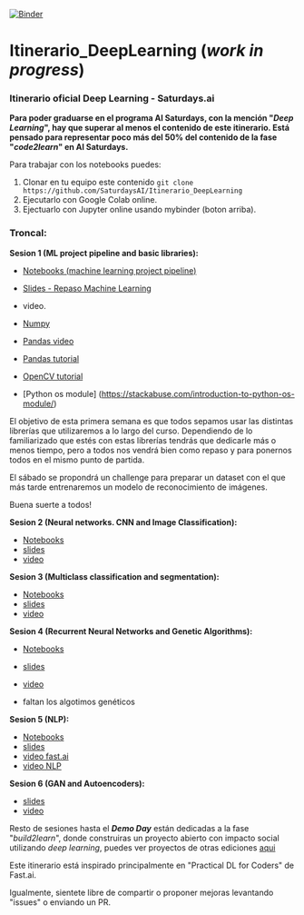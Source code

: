 [![Binder](https://mybinder.org/badge_logo.svg)](https://mybinder.org/v2/gh/SaturdaysAI/Itinerario_DeepLearning/master)

# Itinerario_DeepLearning (_work in progress_)
### Itinerario oficial Deep Learning - Saturdays.ai

__Para poder graduarse en el programa AI Saturdays, con la mención "_Deep Learning_", hay que superar al menos el contenido de este itinerario.
Está pensado para representar poco más del 50% del contenido de la fase "_code2learn_" en AI Saturdays.__

Para trabajar con los notebooks puedes:
1) Clonar en tu equipo este contenido `git clone https://github.com/SaturdaysAI/Itinerario_DeepLearning`
2) Ejecutarlo con Google Colab online.
3) Ejectuarlo con Jupyter online usando mybinder (boton arriba).


### Troncal:


**Sesion 1 (ML project pipeline and basic libraries):**    
- [Notebooks (machine learning project pipeline)](https://github.com/pablotalavante/ai6-madrid-demos/tree/master/session_1)  
- [Slides - Repaso Machine Learning](https://drive.google.com/file/d/1r4SBY6Dm6xjFqLH12tFb-Bf7wbvoIN_C/view)  
- video.

- [Numpy](http://cs231n.github.io/python-numpy-tutorial/#numpy)
- [Pandas video](https://www.youtube.com/watch?v=e60ItwlZTKM)
- [Pandas tutorial](https://pandas.pydata.org/pandas-docs/stable/getting_started/10min.html)
- [OpenCV tutorial](https://www.pyimagesearch.com/2018/07/19/opencv-tutorial-a-guide-to-learn-opencv/)
- [Python os module] (https://stackabuse.com/introduction-to-python-os-module/)

El objetivo de esta primera semana es que todos sepamos usar las distintas librerías que utilizaremos a lo largo del curso. Dependiendo de lo familiarizado que estés con estas librerías tendrás que dedicarle más o menos tiempo, pero a todos nos vendrá bien como repaso y para ponernos todos en el mismo punto de partida.

El sábado se propondrá un challenge para preparar un dataset con el que más tarde entrenaremos un modelo de reconocimiento de imágenes.

Buena suerte a todos!

**Sesion 2 (Neural networks. CNN and Image Classification):**    
- [Notebooks](https://nbviewer.jupyter.org/github/fastai/course-v3/blob/master/nbs/dl1/00_notebook_tutorial.ipynb)  
- [slides](https://github.com/hiromis/notes/blob/master/Lesson1.md)  
- [video](https://course.fast.ai/videos/?lesson=1)



**Sesion 3 (Multiclass classification and segmentation):**    
- [Notebooks](https://nbviewer.jupyter.org/github/fastai/course-v3/blob/master/nbs/dl1/lesson3-camvid.ipynb)  
- [slides](https://github.com/hiromis/notes/blob/master/Lesson3.md)  
- [video](https://course.fast.ai/videos/?lesson=3)



**Sesion 4 (Recurrent Neural Networks and Genetic Algorithms):**    
- [Notebooks](https://github.com/pablotalavante/ai6-madrid-demos/blob/master/session_4/LSTM%20sesion%204.ipynb)  
- [slides](https://docs.google.com/presentation/d/1hqYB3LRwg_-ntptHxH18W1ax9kBwkaZ1Pa_s3L7R-2Y/edit)  
- [video](https://www.youtube.com/watch?v=WCUNPb-5EYI)

- faltan los algotimos genéticos



**Sesion 5 (NLP):**    
- [Notebooks](https://github.com/pablotalavante/ai6-madrid-demos/blob/master/session_4/LSTM%20sesion%204.ipynb)  
- [slides](https://forums.fast.ai/t/deep-learning-lesson-4-notes/30983)  
- [video fast.ai](https://course.fast.ai/videos/?lesson=4)
- [video NLP](https://www.youtube.com/watch?v=jpWqz85F_4Y)



**Sesion 6 (GAN and Autoencoders):**  
- [slides](https://github.com/pablotalavante/ai6-madrid-demos/blob/master/talk_23_march/VAEs%2C%20GANs%20and%20CPPNs_%20a%20visual%20approach%20to%20generative%20models.pdf)  
- [video](https://www.youtube.com/watch?v=ondivPiwQho)


Resto de sesiones hasta el ___Demo Day___ están dedicadas a la fase "_build2learn_", donde construiras un proyecto abierto con impacto social utilizando _deep learning_, puedes ver proyectos de otras ediciones [aqui](http://github.com/saturdaysai/projects)

Este itinerario está inspirado principalmente en "Practical DL for Coders" de Fast.ai.

Igualmente, sientete libre de compartir o proponer mejoras levantando "issues" o enviando un PR.
